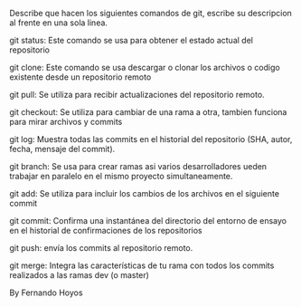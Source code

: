 Describe que hacen los siguientes comandos de git, escribe su descripcion al frente en una sola linea.

git status: Este comando se usa para obtener el estado actual del repositorio

git clone: Este comando se usa descargar o clonar los archivos o codigo existente desde un repositorio remoto

git pull: Se utiliza para recibir actualizaciones del repositorio remoto.

git checkout: Se utiliza para cambiar de una rama a otra, tambien funciona para mirar archivos y commits

git log: Muestra todas las commits en el historial del repositorio (SHA, autor, fecha, mensaje del commit).

git branch: Se usa para crear ramas asi varios desarrolladores ueden trabajar en paralelo en el mismo proyecto simultaneamente.

git add:  Se utiliza para incluir los cambios de los archivos en el siguiente commit

git commit: Confirma una instantánea del directorio del entorno de ensayo en el historial de confirmaciones de los repositorios

git push:  envía los commits al repositorio remoto.

git merge: Integra las características de tu rama con todos los commits realizados a las ramas dev (o master)

By Fernando Hoyos
